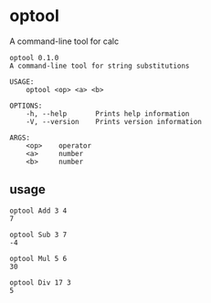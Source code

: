 # optool

A command-line tool for calc

```
optool 0.1.0
A command-line tool for string substitutions

USAGE:
    optool <op> <a> <b>

OPTIONS:
    -h, --help       Prints help information
    -V, --version    Prints version information

ARGS:
    <op>    operator
    <a>     number
    <b>     number
```

## usage

```
optool Add 3 4
7

optool Sub 3 7
-4

optool Mul 5 6
30

optool Div 17 3
5
```
